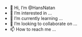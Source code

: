 - 👋 Hi, I’m @HansNatan
- 👀 I’m interested in ...
- 🌱 I’m currently learning ...
- 💞️ I’m looking to collaborate on ...
- 📫 How to reach me ...

<!---
HansNatan/HansNatan is a ✨ special ✨ repository because its `README.md` (this file) appears on your GitHub profile.
You can click the Preview link to take a look at your changes.
--->
